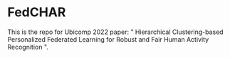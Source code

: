 # FedCHAR
This is the repo for Ubicomp 2022 paper: " Hierarchical Clustering-based Personalized Federated Learning for Robust and Fair Human Activity Recognition ".

